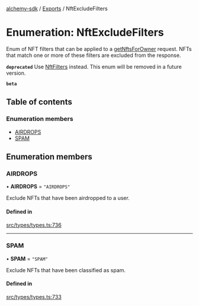 [alchemy-sdk](../README.md) / [Exports](../modules.md) / NftExcludeFilters

# Enumeration: NftExcludeFilters

Enum of NFT filters that can be applied to a [getNftsForOwner](../classes/NftNamespace.md#getnftsforowner) request.
NFTs that match one or more of these filters are excluded from the response.

**`deprecated`** Use [NftFilters](NftFilters.md) instead. This enum will be removed in a
  future version.

**`beta`**

## Table of contents

### Enumeration members

- [AIRDROPS](NftExcludeFilters.md#airdrops)
- [SPAM](NftExcludeFilters.md#spam)

## Enumeration members

### AIRDROPS

• **AIRDROPS** = `"AIRDROPS"`

Exclude NFTs that have been airdropped to a user.

#### Defined in

[src/types/types.ts:736](https://github.com/alchemyplatform/alchemy-sdk-js/blob/ee5b9ee/src/types/types.ts#L736)

___

### SPAM

• **SPAM** = `"SPAM"`

Exclude NFTs that have been classified as spam.

#### Defined in

[src/types/types.ts:733](https://github.com/alchemyplatform/alchemy-sdk-js/blob/ee5b9ee/src/types/types.ts#L733)
